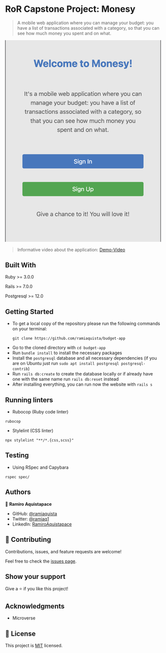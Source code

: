 # RoR Capstone Project: Monesy

> A mobile web application where you can manage your budget: you have a list of transactions associated with a category, so that you can see how much money you spent and on what.

![screenshot](./splash_screen.png)

> Informative video about the application: [Demo-Video](https://www.loom.com/share/03f3569582f0456d8b0b284772a59e4c)

## Built With

Ruby >= 3.0.0

Rails >= 7.0.0

Postgresql >= 12.0

## Getting Started

- To get a local copy of the repository please run the following commands on your terminal:
   ```
   git clone https://github.com/ramiaquista/budget-app
   ```
- Go to the cloned directory with `cd budget-app`
- Run `bundle install` to install the necessary packages
- Install the `postgresql` database and all necessary dependencies (if you are on Ubuntu just run `sudo apt install postgresql postgresql-contrib`)
- Run `rails db:create` to create the database locally or if already have one with the same name run `rails db:reset` instead
- After installing everything, you can run now the website with `rails s`

## Running linters
- Rubocop (Ruby code linter)
```
rubocop
```
- Stylelint (CSS linter)
```
npx stylelint "**/*.{css,scss}"
```

## Testing
- Using RSpec and Capybara
``` 
rspec spec/
```

## Authors

👤 **Ramiro Aquistapace**

- GitHub: [@ramiaquista](https://github.com/ramiaquista)
- Twitter: [@ramiaq1](https://twitter.com/ramiaq1)
- LinkedIn: [RamiroAquistapace](https://www.linkedin.com/in/ramiro-aquistapace-32b61b204/)

## 🤝 Contributing

Contributions, issues, and feature requests are welcome!

Feel free to check the [issues page](../../issues/).

## Show your support

Give a ⭐️ if you like this project!

## Acknowledgments

- Microverse

## 📝 License

This project is [MIT](./LICENSE) licensed.